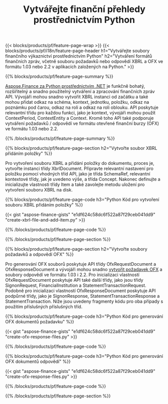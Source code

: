﻿---
title: Vytvářejte finanční přehledy prostřednictvím Python
url: /cs/python-net/create/
description:  Python kód pro vytváření finančních přehledů v XBRL a OFX soubory požadavků nebo odpovědí prostřednictvím knihovny Python.
---
{{< blocks/products/pf/feature-page-wrap >}}
{{< blocks/products/pf/i18n/feature-page-header h1="Vytvářejte soubory finančního výkaznictví prostřednictvím Python" h2="Vytváření formátů finančních zpráv, včetně souboru požadavků nebo odpovědí XBRL a OFX ve formátu 1.03 nebo 2.2 v aplikacích založených na Python." >}}

{{% blocks/products/pf/feature-page-summary %}}

[Aspose.Finance za Python prostřednictvím .NET](https://products.aspose.com/finance/python-net/) je funkčně bohatý, rozšiřitelný a snadno použitelný vytváření a zpracování finančních zpráv API. Vývojáři mohou snadno vytvořit XBRL instanci od začátku a také mohou přidat odkaz na schéma, kontext, jednotku, položku, odkaz na poznámku pod čarou, odkaz na roli a 
odkaz na roli oblouku. API poskytuje relevantní třídu pro každou funkci, jako je kontext, vývojáři mohou použít ContextPeriod, ContextEntity a Context. 
Kromě toho API také podporuje vytváření požadavků / odpovědí ve formátu otevřené finanční burzy (OFX) ve formátu 1.03 nebo 2.2.

{{% /blocks/products/pf/feature-page-summary %}}

{{% blocks/products/pf/feature-page-section h2="Vytvořte soubor XBRL přidáním položky" %}}

Pro vytvoření souboru XBRL a přidání položky do dokumentu, proces je, vytvořte instanci třídy XbrlDocument. Připravte relevantní nastavení pro položku pomocí vhodných tříd API, jako je třída SchemaRef, relevantní kontextové třídy, jak je uvedeno výše, a třída Concept. Nakonec definujte a inicializujte vlastnosti třídy Item a také zavolejte metodu uložení pro vytvoření souboru XBRL na disk.

{{% blocks/products/pf/feature-page-code h3="Python Kód pro vytvoření souboru XBRL přidáním položky" %}}

{{< gist "aspose-finance-gists" "e1df624c58dc6f522a87f29ceb041dd9" "create-xbrl-file-and-add-item.py" >}} 

{{% /blocks/products/pf/feature-page-code %}}

{{% /blocks/products/pf/feature-page-section %}}

{{% blocks/products/pf/feature-page-section h2="Vytvořte soubory požadavků a odpovědí OFX" %}}


Pro generování OFX souborů poskytuje API třídy OfxRequestDocument a OfxResponseDocument a vývojáři mohou snadno [vytvořit požadavek OFX](https://products.aspose.com/finance/python-net/create/ofx-request/) a soubory odpovědí ve formátu 1.03 i 2.2. Pro inicializaci vlastností OfxRequestDocument poskytuje API také další třídy, jako jsou třídy SignonRequest, FinancialInstitution a StatementTransactionRequest. Podobně pro inicializaci vlastností OfxResponseDocument poskytuje API podpůrné třídy, jako je SignonResponse, StatementTransactionResponse a StatementTransaction. Níže jsou uvedeny fragmenty kódu pro oba případy s použitím příslušných příslušných tříd.

{{% blocks/products/pf/feature-page-code h3="Python Kód pro generování OFX dokumentů požadavku" %}}

{{< gist "aspose-finance-gists" "e1df624c58dc6f522a87f29ceb041dd9" "create-ofx-response-files.py" >}} 

{{% /blocks/products/pf/feature-page-code %}}

{{% blocks/products/pf/feature-page-code h3="Python Kód pro generování OFX dokumentů odpovědí" %}}

{{< gist "aspose-finance-gists" "e1df624c58dc6f522a87f29ceb041dd9" "create-ofx-response-files.py" >}} 

{{% /blocks/products/pf/feature-page-code %}}

{{% /blocks/products/pf/feature-page-section %}}